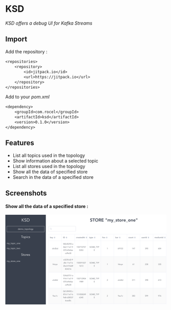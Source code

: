 # KSD
_KSD offers a debug UI for Kafka Streams_

## Import
Add the repository :
```
<repositories>
    <repository>
        <id>jitpack.io</id>
        <url>https://jitpack.io</url>
    </repository>
</repositories>
```

Add to your _pom.xml_
```
<dependency>
    <groupId>com.rocel</groupId>
    <artifactId>ksd</artifactId>
    <version>0.1.0</version>
</dependency>
```

## Features
 - List all topics used in the topology
 - Show information about a selected topic
 - List all stores used in the topology
 - Show all the data of specified store
 - Search in the data of a specified store 

## Screenshots

#### Show all the data of a specified store :
![store](./art/my_store_one.png)
